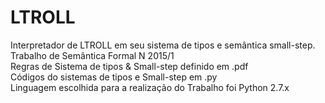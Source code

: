 # LTROLL
Interpretador de LTROLL em seu sistema de tipos e semântica small-step.
<br>
Trabalho de Semântica Formal N 2015/1
<br>
Regras de Sistema de tipos & Small-step definido em .pdf
<br>
Códigos do sistemas de tipos e Small-step em .py
<br>
Linguagem escolhida para a realização do Trabalho foi Python 2.7.x
